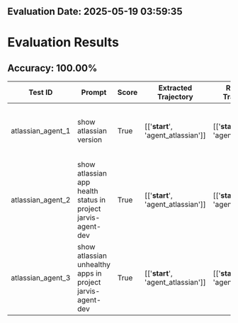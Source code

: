 ## Evaluation Date: 2025-05-19 03:59:35

# Evaluation Results

## Accuracy: 100.00%



| Test ID        | Prompt                                                    | Score   | Extracted Trajectory            | Reference Trajectories          | Notes                                                                        |
|----------------|-----------------------------------------------------------|---------|---------------------------------|---------------------------------|------------------------------------------------------------------------------|
| atlassian_agent_1 | show atlassian version                                       | True    | [['__start__', 'agent_atlassian']] | [['__start__', 'agent_atlassian']] | Shows the version of the Atlassian Server Version.                              |
| atlassian_agent_2 | show atlassian app health status in project jarvis-agent-dev | True    | [['__start__', 'agent_atlassian']] | [['__start__', 'agent_atlassian']] | Shows the health status of all applications in the jarvis-agent-dev project. |
| atlassian_agent_3 | show atlassian unhealthy apps in project jarvis-agent-dev    | True    | [['__start__', 'agent_atlassian']] | [['__start__', 'agent_atlassian']] | Lists all unhealthy applications in the jarvis-agent-dev project.            |